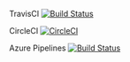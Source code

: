 TravisCI
[![Build Status](https://travis-ci.org/nixir/MATLAB_meets_CI.svg?branch=main)](https://travis-ci.org/nixir/MATLAB_meets_CI)

CircleCI
[![CircleCI](https://circleci.com/gh/nixir/MATLAB_meets_CI.svg?style=svg)](https://app.circleci.com/pipelines/github/nixir/MATLAB_meets_CI)

Azure Pipelines
[![Build Status](https://dev.azure.com/nkxirk/MATLAB_meets_CI/_apis/build/status/nixir.MATLAB_meets_CI?branchName=main)](https://dev.azure.com/f20c049c/MATLAB_meets_CI/_build/latest?definitionId=1&branchName=main)
